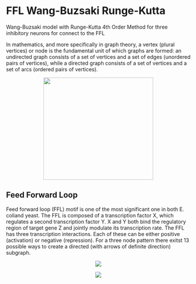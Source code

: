 # FFL Wang-Buzsaki Runge-Kutta
Wang-Buzsaki model with Runge-Kutta 4th Order Method for three inhibitory neurons for connect to the FFL

In mathematics, and more specifically in graph theory, a vertex (plural vertices) or node is the fundamental unit of which graphs are formed: an undirected graph consists of a set of vertices and a set of edges (unordered pairs of vertices), while a directed graph consists of a set of vertices and a set of arcs (ordered pairs of vertices).

<p align="center">
  <img src="https://raw.githubusercontent.com/aliseif321/FFL_____Wang-Buzsaki_Runge-Kutta/main/Pictures/Network-motifs-found-in-biological-networks-The-feed-forward-loop-bi-fan- and-biparallel.png" width="300" height="280">
 </p>

## Feed Forward Loop
Feed forward loop (FFL) motif is one of the most significant one in both E. coliand yeast. The FFL is composed of a transcription factor X, which regulates a second transcription factor Y. X and Y both bind the regulatory region of target gene Z and jointly modulate its transcription rate. The FFL has three transcription interactions. Each of these can be either positive (activation) or negative (repression). For a three node pattern there exitst 13 possible ways to create a directed (with arrows of definite direction) subgraph.

<p align="center">
 <img src="https://raw.githubusercontent.com/aliseif321/FFL_____Wang-Buzsaki_Runge-Kutta/main/Pictures/Feedforwardloop.gif" >
 </p>
  

  
  <p align="center">
  <img src="https://raw.githubusercontent.com/aliseif321/FFL_____Wang-Buzsaki_Runge-Kutta/main/Pictures/Wang-Buzsaki_Runge-Kutta_FFL.png">
</p>
